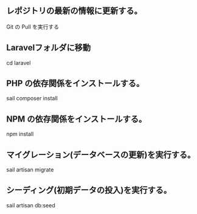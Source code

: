 ## レポジトリの最新の情報に更新する。
Git の Pull を実行する

## Laravelフォルダに移動
cd laravel

## PHP の依存関係をインストールする。
sail composer install

## NPM の依存関係をインストールする。
npm install

## マイグレーション(データベースの更新)を実行する。
sail artisan migrate

## シーディング(初期データの投入)を実行する。
sail artisan db:seed